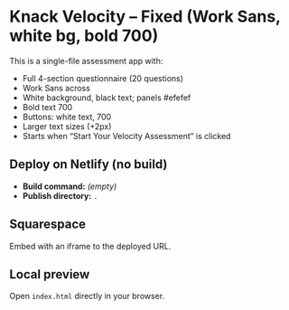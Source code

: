 # Knack Velocity – Fixed (Work Sans, white bg, bold 700)

This is a single-file assessment app with:
- Full 4-section questionnaire (20 questions)
- Work Sans across
- White background, black text; panels #efefef
- Bold text 700
- Buttons: white text, 700
- Larger text sizes (+2px)
- Starts when “Start Your Velocity Assessment” is clicked

## Deploy on Netlify (no build)
- **Build command:** *(empty)*
- **Publish directory:** `.`

## Squarespace
Embed with an iframe to the deployed URL.

## Local preview
Open `index.html` directly in your browser.
